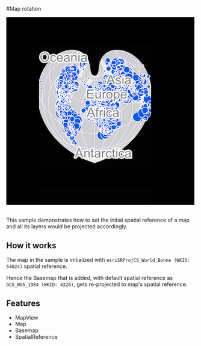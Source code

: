 #Map rotation

![](screenshot.png) 

##

This sample demonstrates how to set the initial spatial reference of a map and all its layers would be projected accordingly.

## How it works

The map in the sample is initialized with `esriSRProjCS_World_Bonne (WKID: 54024)` spatial reference. 

Hence the Basemap that is added, with default spatial reference as `GCS_WGS_1984 (WKID: 4326)`, gets re-projected to map's spatial reference.

## Features

- MapView
- Map
- Basemap
- SpatialReference


